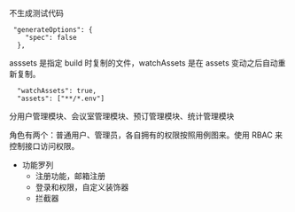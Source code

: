 不生成测试代码

```
 "generateOptions": {
    "spec": false
  },
```

asssets 是指定 build 时复制的文件，watchAssets 是在 assets 变动之后自动重新复制。

```
  "watchAssets": true,
  "assets": ["**/*.env"]
```

分用户管理模块、会议室管理模块、预订管理模块、统计管理模块

角色有两个：普通用户、管理员，各自拥有的权限按照用例图来。使用 RBAC 来控制接口访问权限。

- 功能罗列
  - 注册功能，邮箱注册
  - 登录和权限，自定义装饰器
  - 拦截器
